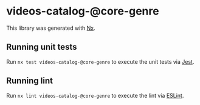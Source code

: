 # videos-catalog-@core-genre

This library was generated with [Nx](https://nx.dev).

## Running unit tests

Run `nx test videos-catalog-@core-genre` to execute the unit tests via [Jest](https://jestjs.io).

## Running lint

Run `nx lint videos-catalog-@core-genre` to execute the lint via [ESLint](https://eslint.org/).
